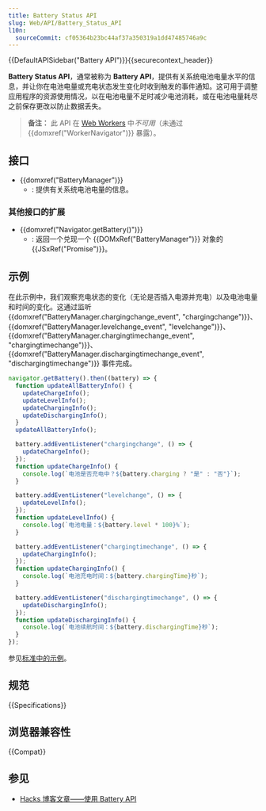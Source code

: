 ```yaml
---
title: Battery Status API
slug: Web/API/Battery_Status_API
l10n:
  sourceCommit: cf05364b23bc44af37a350319a1dd47485746a9c
---
```


{{DefaultAPISidebar("Battery API")}}{{securecontext_header}}

**Battery Status API**，通常被称为 **Battery API**，提供有关系统电池电量水平的信息，并让你在电池电量或充电状态发生变化时收到触发的事件通知。这可用于调整应用程序的资源使用情况，以在电池电量不足时减少电池消耗，或在电池电量耗尽之前保存更改以防止数据丢失。

> **备注：** 此 API 在 [Web Workers](/zh-CN/docs/Web/API/Web_Workers_API) 中*不可用*（未通过 {{domxref("WorkerNavigator")}} 暴露）。

## 接口

- {{domxref("BatteryManager")}}
  - : 提供有关系统电池电量的信息。

### 其他接口的扩展

- {{domxref("Navigator.getBattery()")}}
  - : 返回一个兑现一个 {{DOMxRef("BatteryManager")}} 对象的 {{JSxRef("Promise")}}。

## 示例

在此示例中，我们观察充电状态的变化（无论是否插入电源并充电）以及电池电量和时间的变化。这通过监听 {{domxref("BatteryManager.chargingchange_event", "chargingchange")}}、{{domxref("BatteryManager.levelchange_event", "levelchange")}}、{{domxref("BatteryManager.chargingtimechange_event", "chargingtimechange")}}、{{domxref("BatteryManager.dischargingtimechange_event", "dischargingtimechange")}} 事件完成。

```js
navigator.getBattery().then((battery) => {
  function updateAllBatteryInfo() {
    updateChargeInfo();
    updateLevelInfo();
    updateChargingInfo();
    updateDischargingInfo();
  }
  updateAllBatteryInfo();

  battery.addEventListener("chargingchange", () => {
    updateChargeInfo();
  });
  function updateChargeInfo() {
    console.log(`电池是否充电中？${battery.charging ? "是" : "否"}`);
  }

  battery.addEventListener("levelchange", () => {
    updateLevelInfo();
  });
  function updateLevelInfo() {
    console.log(`电池电量：${battery.level * 100}%`);
  }

  battery.addEventListener("chargingtimechange", () => {
    updateChargingInfo();
  });
  function updateChargingInfo() {
    console.log(`电池充电时间：${battery.chargingTime}秒`);
  }

  battery.addEventListener("dischargingtimechange", () => {
    updateDischargingInfo();
  });
  function updateDischargingInfo() {
    console.log(`电池续航时间：${battery.dischargingTime}秒`);
  }
});
```

参见[标准中的示例](https://www.w3.org/TR/battery-status/#examples)。

## 规范

{{Specifications}}

## 浏览器兼容性

{{Compat}}

## 参见

- [Hacks 博客文章——使用 Battery API](https://hacks.mozilla.org/2012/02/using-the-battery-api-part-of-webapi/)

